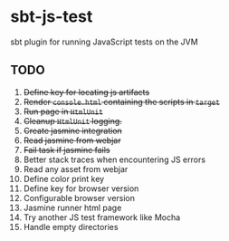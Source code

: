 # sbt-js-test
sbt plugin for running JavaScript tests on the JVM

## TODO
1.  ~~Define key for locating js artifacts~~
2.  ~~Render `console.html` containing the scripts in `target`~~
3.  ~~Run page in `HtmlUnit`~~
4.  ~~Cleanup `HtmlUnit` logging.~~
5.  ~~Create jasmine integration~~
6.  ~~Read jasmine from webjar~~
7.  ~~Fail task if jasmine fails~~
8.  Better stack traces when encountering JS errors
9.  Read any asset from webjar
10. Define color print key
10. Define key for browser version
11. Configurable browser version
12. Jasmine runner html page
13. Try another JS test framework like Mocha
14. Handle empty directories